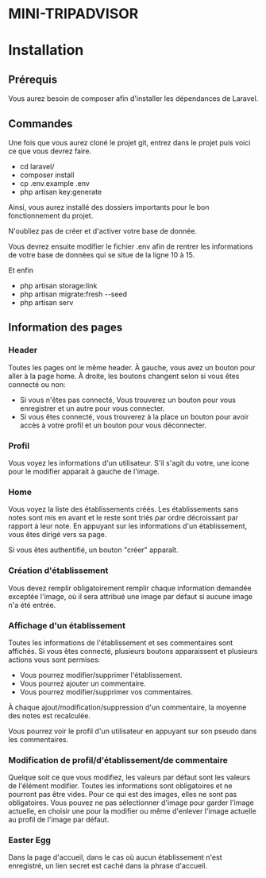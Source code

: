 # MINI-TRIPADVISOR

# Installation

## Prérequis

Vous aurez besoin de composer afin d'installer les dépendances de Laravel. 

## Commandes

Une fois que vous aurez cloné le projet git, entrez dans le projet puis voici ce que vous devrez faire.

- cd laravel/
- composer install
- cp .env.example .env
- php artisan key:generate

Ainsi, vous aurez installé des dossiers importants pour le bon fonctionnement du projet.

N'oubliez pas de créer et d'activer votre base de donnée.

Vous devrez ensuite modifier le fichier .env afin de rentrer les informations de votre base de données qui se situe de la ligne 10 à 15.

Et enfin
- php artisan storage:link
- php artisan migrate:fresh --seed
- php artisan serv

## Information des pages

### Header

Toutes les pages ont le même header.
À gauche, vous avez un bouton pour aller à la page home.
À droite, les boutons changent selon si vous êtes connecté ou non:

- Si vous n'êtes pas connecté, Vous trouverez un bouton pour vous enregistrer et un autre pour vous connecter.
- Si vous êtes connecté, vous trouverez à la place un bouton pour avoir accès à votre profil et un bouton pour vous déconnecter.

### Profil

Vous voyez les informations d'un utilisateur. S'il s'agit du votre, une icone pour le modifier apparait à gauche de l'image.



### Home

Vous voyez la liste des établissements créés. Les établissements sans notes sont mis en avant et le reste sont triés par ordre décroissant par rapport à leur note. En appuyant sur les informations d'un établissement, vous êtes dirigé vers sa page.

Si vous êtes authentifié, un bouton "créer" apparaît.

### Création d'établissement

Vous devez remplir obligatoirement remplir chaque information demandée exceptée l'image, où il sera attribué une image par défaut si aucune image n'a été entrée.

### Affichage d'un établissement

Toutes les informations de l'établissement et ses commentaires sont affichés. Si vous êtes connecté, plusieurs boutons apparaissent et plusieurs actions vous sont permises:

- Vous pourrez modifier/supprimer l'établissement.
- Vous pourrez ajouter un commentaire.
- Vous pourrez modifier/supprimer vos commentaires.

À chaque ajout/modification/suppression d'un commentaire, la moyenne des notes est recalculée.

Vous pourrez voir le profil d'un utilisateur en appuyant sur son pseudo dans les commentaires.

### Modification de profil/d'établissement/de commentaire

Quelque soit ce que vous modifiez, les valeurs par défaut sont les valeurs de l'élément modifier. Toutes les informations sont obligatoires et ne pourront pas être vides. Pour ce qui est des images, elles ne sont pas obligatoires. Vous pouvez ne pas sélectionner d'image pour garder l'image actuelle, en choisir une pour la modifier ou même d'enlever l'image actuelle au profil de l'image par défaut.

### Easter Egg

Dans la page d'accueil, dans le cas où aucun établissement n'est enregistré, un lien secret est caché dans la phrase d'accueil.
